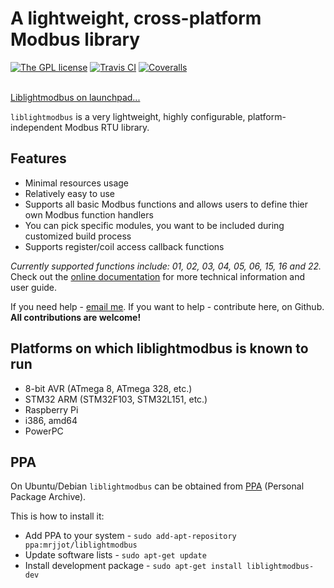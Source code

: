 # A lightweight, cross-platform Modbus library
[![The GPL license](https://img.shields.io/badge/license-GPL-blue.svg?style=flat-square)](http://opensource.org/licenses/GPL-3.0)
[![Travis CI](https://img.shields.io/travis/Jacajack/liblightmodbus/master.svg?style=flat-square)](https://travis-ci.org/Jacajack/liblightmodbus)
[![Coveralls](https://img.shields.io/coveralls/Jacajack/liblightmodbus/master.svg?style=flat-square)](https://coveralls.io/github/Jacajack/liblightmodbus)

<br>[Liblightmodbus on launchpad...](https://launchpad.net/liblightmodbus)

`liblightmodbus` is a very lightweight, highly configurable, platform-independent Modbus RTU library.

## Features
- Minimal resources usage
- Relatively easy to use
- Supports all basic Modbus functions and allows users to define thier own Modbus function handlers
- You can pick specific modules, you want to be included during customized build process
- Supports register/coil access callback functions

*Currently supported functions include: 01, 02, 03, 04, 05, 06, 15, 16 and 22.*
Check out the [online documentation](https://jacajack.github.io/liblightmodbus/) for more technical information and user guide.

If you need help - [email me](mailto:mrjjot@gmail.com). If you want to help - contribute here, on Github. **All contributions are welcome!**

## Platforms on which liblightmodbus is known to run
 - 8-bit AVR (ATmega 8, ATmega 328, etc.)
 - STM32 ARM (STM32F103, STM32L151, etc.)
 - Raspberry Pi
 - i386, amd64
 - PowerPC

## PPA
On Ubuntu/Debian `liblightmodbus` can be obtained from [PPA](https://code.launchpad.net/~mrjjot/+archive/ubuntu/liblightmodbus) (Personal Package Archive).

This is how to install it:
 - Add PPA to your system - `sudo add-apt-repository ppa:mrjjot/liblightmodbus`
 - Update software lists - `sudo apt-get update`
 - Install development package - `sudo apt-get install liblightmodbus-dev`
